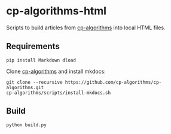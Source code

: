 # cp-algorithms-html

Scripts to build articles from [cp-algorithms](https://github.com/cp-algorithms) into local HTML files.

## Requirements

```shell
pip install Markdown dload
```

Clone [cp-algorithms](https://github.com/cp-algorithms) and install mkdocs:

```shell
git clone --recursive https://github.com/cp-algorithms/cp-algorithms.git
cp-algorithms/scripts/install-mkdocs.sh
```

## Build

```shell
python build.py
```
